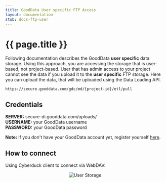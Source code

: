 ```yaml
---
title: GoodData User specific FTP Access
layout: documentation
stub: docs-ftp-user
---
```


# {{ page.title }}

Following documentation describes the GoodData **user specific** data storage. Using this approach, you are accessing the storage that is user-based, not project-based. User that has admin access to your project cannot see the data if you upload it to the **user specific** FTP storage. Here you can upload the data, that will be uploaded using the Data Loading API.

`https://secure.gooddata.com/gdc/md/{project-id}/etl/pull`

## Credentials

**SERVER:** secure-di.gooddata.com/uploads/  
**USERNAME:** your GoodData username  
**PASSWORD:** your GoodData password  

**Note:** If you don't have your GoodData account yet, register yourself [here](https://secure.gooddata.com/registration.html).

## How to connect

Using Cyberduck client to connect via WebDAV:

<p>
<center><img src="{{ site.root }}/images/docs/user-specific-storage.png" alt="User Storage" class="no-border"></center>
</p>

